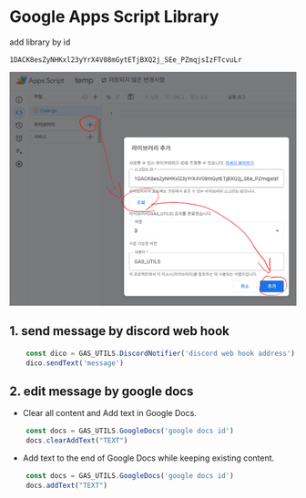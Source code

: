 # Google Apps Script Library
add library by id
```
1DACK8esZyNHKxl23yYrX4V08mGytETjBXQ2j_SEe_PZmqjsIzFTcvuLr
```
![alt text](images/markdown-image.png)


## 1. send message by discord web hook
```javascript
    const dico = GAS_UTILS.DiscordNotifier('discord web hook address')
    dico.sendText('message')

```

## 2. edit message by google docs

- Clear all content and Add text in Google Docs.

```javascript
    const docs = GAS_UTILS.GoogleDocs('google docs id')
    docs.clearAddText("TEXT")
```

- Add text to the end of Google Docs while keeping existing content.

```javascript
    const docs = GAS_UTILS.GoogleDocs('google docs id')
    docs.addText("TEXT")
```